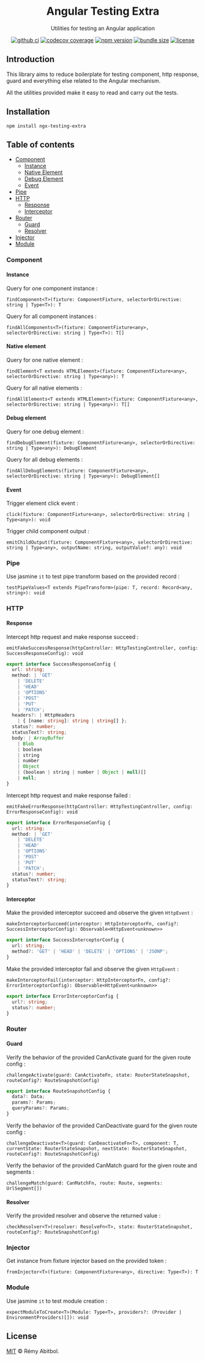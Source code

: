 <div align="center">
    <h1>Angular Testing Extra</h1>
    <p>Utilities for testing an Angular application</p>
</div> 

<div align="center">

[![github ci](https://img.shields.io/github/actions/workflow/status/remscodes/ngx-testing-extra/npm-ci.yml.svg?logo=github&label=CI&style=for-the-badge)](https://github.com/remscodes/ngx-testing-extra/actions/workflows/npm-ci.yml)
[![codecov coverage](https://img.shields.io/codecov/c/github/remscodes/ngx-testing-extra/main.svg?style=for-the-badge&logo=codecov)](https://codecov.io/gh/remscodes/ngx-testing-extra)
[![npm version](https://img.shields.io/npm/v/ngx-testing-extra.svg?style=for-the-badge&logo=npm)](https://www.npmjs.org/package/ngx-testing-extra)
[![bundle size](https://img.shields.io/bundlephobia/minzip/ngx-testing-extra.svg?style=for-the-badge)](https://bundlephobia.com/package/ngx-testing-extra)
[![license](https://img.shields.io/github/license/remscodes/ngx-testing-extra.svg?style=for-the-badge)](LICENSE)

</div>

## Introduction

This library aims to reduce boilerplate for testing component, http response, guard and everything else related to the Angular mechanism.

All the utilities provided make it easy to read and carry out the tests.

## Installation

```shell
npm install ngx-testing-extra
```

## Table of contents

- [Component](#component)
  - [Instance](#instance)
  - [Native Element](#native-element)
  - [Debug Element](#debug-element)
  - [Event](#event)
- [Pipe](#pipe)
- [HTTP](#http)
  - [Response](#response)
  - [Interceptor](#interceptor)
- [Router](#router)
  - [Guard](#guard)
  - [Resolver](#resolver)
- [Injector](#injector)
- [Module](#module)

### Component

#### Instance

Query for one component instance :

`findComponent<T>(fixture: ComponentFixture, selectorOrDirective: string | Type<T>): T`

Query for all component instances :

`findAllComponents<T>(fixture: ComponentFixture<any>, selectorOrDirective: string | Type<T>): T[]`

#### Native element

Query for one native element :

`findElement<T extends HTMLElement>(fixture: ComponentFixture<any>, selectorOrDirective: string | Type<any>): T`

Query for all native elements :

`findAllElements<T extends HTMLElement>(fixture: ComponentFixture<any>, selectorOrDirective: string | Type<any>): T[]`

#### Debug element

Query for one debug element :

`findDebugElement(fixture: ComponentFixture<any>, selectorOrDirective: string | Type<any>): DebugElement`

Query for all debug elements :

`findAllDebugElements(fixture: ComponentFixture<any>, selectorOrDirective: string | Type<any>): DebugElement[]`

#### Event

Trigger element click event :

`click(fixture: ComponentFixture<any>, selectorOrDirective: string | Type<any>): void`

Trigger child component output :

`emitChildOutput(fixture: ComponentFixture<any>, selectorOrDirective: string | Type<any>, outputName: string, outputValue?: any): void`

### Pipe

Use jasmine `it` to test pipe transform based on the provided record :

`testPipeValues<T extends PipeTransform>(pipe: T, record: Record<any, string>): void`

### HTTP

#### Response

Intercept http request and make response succeed :

`emitFakeSuccessResponse(httpController: HttpTestingController, config: SuccessResponseConfig): void`

```ts
export interface SuccessResponseConfig {
  url: string;
  method: | 'GET'
    | 'DELETE'
    | 'HEAD'
    | 'OPTIONS'
    | 'POST'
    | 'PUT'
    | 'PATCH';
  headers?: | HttpHeaders
    | { [name: string]: string | string[] };
  status?: number;
  statusText?: string;
  body: | ArrayBuffer
    | Blob
    | boolean
    | string
    | number
    | Object
    | (boolean | string | number | Object | null)[]
    | null;
}
```

Intercept http request and make response failed :

`emitFakeErrorResponse(httpController: HttpTestingController, config: ErrorResponseConfig): void`

```ts
export interface ErrorResponseConfig {
  url: string;
  method: | 'GET'
    | 'DELETE'
    | 'HEAD'
    | 'OPTIONS'
    | 'POST'
    | 'PUT'
    | 'PATCH';
  status?: number;
  statusText?: string;
}
```

#### Interceptor

Make the provided interceptor succeed and observe the given `HttpEvent` :

`makeInterceptorSucceed(interceptor: HttpInterceptorFn, config?: SuccessInterceptorConfig): Observable<HttpEvent<unknown>>`

```ts
export interface SuccessInterceptorConfig {
  url: string;
  method?: 'GET' | 'HEAD' | 'DELETE' | 'OPTIONS' | 'JSONP';
}
```

Make the provided interceptor fail and observe the given `HttpEvent` :

`makeInterceptorFail(interceptor: HttpInterceptorFn, config?: ErrorInterceptorConfig): Observable<HttpEvent<unknown>>`

```ts
export interface ErrorInterceptorConfig {
  url?: string;
  status?: number;
}
```

### Router

#### Guard

Verify the behavior of the provided CanActivate guard for the given route config :

`challengeActivate(guard: CanActivateFn, state: RouterStateSnapshot, routeConfig?: RouteSnapshotConfig)`

```ts
export interface RouteSnapshotConfig {
  data?: Data;
  params?: Params;
  queryParams?: Params;
}
```

Verify the behavior of the provided CanDeactivate guard for the given route config :

`challengeDeactivate<T>(guard: CanDeactivateFn<T>, component: T, currentState: RouterStateSnapshot, nextState: RouterStateSnapshot, routeConfig?: RouteSnapshotConfig)`

Verify the behavior of the provided CanMatch guard for the given route and segments :

`challengeMatch(guard: CanMatchFn, route: Route, segments: UrlSegment[])`

#### Resolver

Verify the provided resolver and observe the returned value :

`checkResolver<T>(resolver: ResolveFn<T>, state: RouterStateSnapshot, routeConfig?: RouteSnapshotConfig)`

### Injector

Get instance from fixture injector based on the provided token :

`fromInjector<T>(fixture: ComponentFixture<any>, directive: Type<T>): T`

### Module

Use jasmine `it` to test module creation :

`expectModuleToCreate<T>(Module: Type<T>, providers?: (Provider | EnvironmentProviders)[]): void`

## License

[MIT](LICENSE) © Rémy Abitbol.
